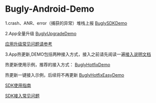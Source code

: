 # Bugly-Android-Demo

1.crash、ANR、error（捕获的异常）堆栈上报 [BuglySDKDemo](https://github.com/BuglyDevTeam/Bugly-Android-Demo/tree/master/BuglySDKDemo)

2.App全量升级 [BuglyUpgradeDemo](https://github.com/BuglyDevTeam/Bugly-Android-Demo/tree/master/BuglyUpgradeDemo)

[应用升级常见问题请参考](https://github.com/BuglyDevTeam/Bugly-Android-Demo/wiki#app升级问题汇总)

3.App热更新,DEMO包括两种接入方式，接入之前请先阅读一遍[接入说明文档](https://github.com/BuglyDevTeam/Bugly-Android-Demo/wiki/%E7%83%AD%E6%9B%B4%E6%96%B0SDK%E6%8E%A5%E5%85%A5%E8%AF%B4%E6%98%8E)

热更新使用示例，推荐的接入方式： [BuglyHotfixDemo](https://github.com/BuglyDevTeam/Bugly-Android-Demo/tree/master/BuglyHotfixDemo)

热更新一键接入示例，后续将不再更新 [BuglyHotfixEasyDemo](https://github.com/BuglyDevTeam/Bugly-Android-Demo/tree/master/BuglyHotfixEasyDemo)

[SDK使用指南](https://bugly.qq.com/docs/)

[SDK接入常见问题](https://github.com/BuglyDevTeam/Bugly-Android-Demo/wiki)
